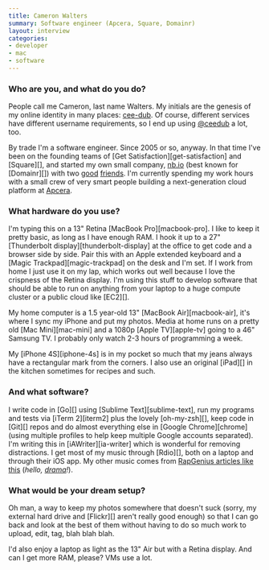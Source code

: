 ```yaml
---
title: Cameron Walters
summary: Software engineer (Apcera, Square, Domainr)
layout: interview
categories:
- developer
- mac
- software
---
```


### Who are you, and what do you do?

People call me Cameron, last name Walters. My initials are the genesis of my online identity in many places: [cee-dub](http://about.me/cee-dub/ "Cameron's About.me page."). Of course, different services have different username requirements, so I end up using [@ceedub](https://twitter.com/ceedub "Cameron's Twitter account.") a lot, too.

By trade I'm a software engineer. Since 2005 or so, anyway. In that time I've been on the founding teams of [Get Satisfaction][get-satisfaction] and [Square][], and started my own small company, [nb.io](http://nb.io/ "A development shop in San Francisco.") (best known for [Domainr][]) with two [good](http://vedana.net/ "Eric's website.") [friends](http://ydnar.com/ "Randy's website."). I'm currently spending my work hours with a small crew of very smart people building a next-generation cloud platform at [Apcera](http://apcera.com/ "A cloud platform.").

### What hardware do you use?

I'm typing this on a 13" Retina [MacBook Pro][macbook-pro]. I like to keep it pretty basic, as long as I have enough RAM. I hook it up to a 27" [Thunderbolt display][thunderbolt-display] at the office to get code and a browser side by side. Pair this with an Apple extended keyboard and a [Magic Trackpad][magic-trackpad] on the desk and I'm set. If I work from home I just use it on my lap, which works out well because I love the crispness of the Retina display. I'm using this stuff to develop software that should be able to run on anything from your laptop to a huge compute cluster or a public cloud like [EC2][].

My home computer is a 1.5 year-old 13" [MacBook Air][macbook-air], it's where I sync my iPhone and put my photos. Media at home runs on a pretty old [Mac Mini][mac-mini] and a 1080p [Apple TV][apple-tv] going to a 46" Samsung TV. I probably only watch 2-3 hours of programming a week.

My [iPhone 4S][iphone-4s] is in my pocket so much that my jeans always have a rectangular mark from the corners. I also use an original [iPad][] in the kitchen sometimes for recipes and such.

### And what software?

I write code in [Go][] using [Sublime Text][sublime-text], run my programs and tests via [iTerm 2][iterm2] plus the lovely [oh-my-zsh][], keep code in [Git][] repos and do almost everything else in [Google Chrome][chrome] (using multiple profiles to help keep multiple Google accounts separated). I'm writing this in [iAWriter][ia-writer] which is wonderful for removing distractions. I get most of my music through [Rdio][], both on a laptop and through their iOS app. My other music comes from [RapGenius articles like this](http://rapgenius.com/posts/793-The-top-10-mixtapes-of-2011 "Rap Genius' list of the top 10 mixtapes of 2011.") (*hello, [drama](http://rapgenius.com/Lemon-money-trees-rap-genius-response-to-heroku-lyrics "Rap Genius responding to Heroku.")!*).

### What would be your dream setup?

Oh man, a way to keep my photos somewhere that doesn't suck (sorry, my external hard drive and [Flickr][] aren't really good enough) so that I can go back and look at the best of them without having to do so much work to upload, edit, tag, blah blah blah.

I'd also enjoy a laptop as light as the 13" Air but with a Retina display. And can I get more RAM, please? VMs use a lot.